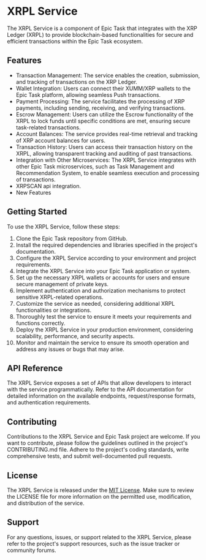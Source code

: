 # XRPL Service

The XRPL Service is a component of Epic Task that integrates with the XRP Ledger (XRPL) to provide blockchain-based functionalities for secure and efficient transactions within the Epic Task ecosystem.

## Features

- Transaction Management: The service enables the creation, submission, and tracking of transactions on the XRP Ledger.
- Wallet Integration: Users can connect their XUMM/XRP wallets to the Epic Task platform, allowing seamless Push transactions.
- Payment Processing: The service facilitates the processing of XRP payments, including sending, receiving, and verifying transactions.
- Escrow Management: Users can utilize the Escrow functionality of the XRPL to lock funds until specific conditions are met, ensuring secure task-related transactions.
- Account Balances: The service provides real-time retrieval and tracking of XRP account balances for users.
- Transaction History: Users can access their transaction history on the XRPL, allowing transparent tracking and auditing of past transactions.
- Integration with Other Microservices: The XRPL Service integrates with other Epic Task microservices, such as Task Management and Recommendation System, to enable seamless execution and processing of transactions.
- XRPSCAN api integration.
- New Features

## Getting Started

To use the XRPL Service, follow these steps:

1. Clone the Epic Task repository from GitHub.
2. Install the required dependencies and libraries specified in the project's documentation.
3. Configure the XRPL Service according to your environment and project requirements.
4. Integrate the XRPL Service into your Epic Task application or system.
5. Set up the necessary XRPL wallets or accounts for users and ensure secure management of private keys.
6. Implement authentication and authorization mechanisms to protect sensitive XRPL-related operations.
7. Customize the service as needed, considering additional XRPL functionalities or integrations.
8. Thoroughly test the service to ensure it meets your requirements and functions correctly.
9. Deploy the XRPL Service in your production environment, considering scalability, performance, and security aspects.
10. Monitor and maintain the service to ensure its smooth operation and address any issues or bugs that may arise.

## API Reference

The XRPL Service exposes a set of APIs that allow developers to interact with the service programmatically. Refer to the API documentation for detailed information on the available endpoints, request/response formats, and authentication requirements.

## Contributing

Contributions to the XRPL Service and Epic Task project are welcome. If you want to contribute, please follow the guidelines outlined in the project's CONTRIBUTING.md file. Adhere to the project's coding standards, write comprehensive tests, and submit well-documented pull requests.

## License

The XRPL Service is released under the [MIT License](https://opensource.org/licenses/MIT). Make sure to review the LICENSE file for more information on the permitted use, modification, and distribution of the service.

## Support

For any questions, issues, or support related to the XRPL Service, please refer to the project's support resources, such as the issue tracker or community forums.